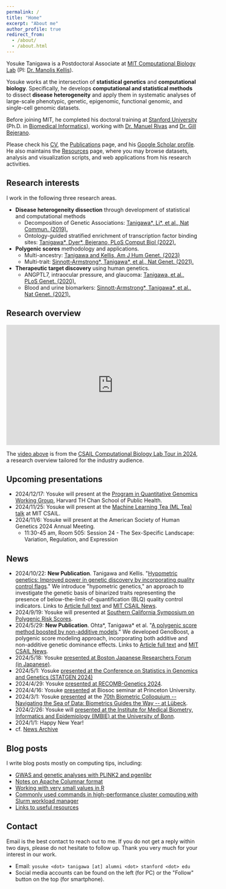 ```yaml
---
permalink: /
title: "Home"
excerpt: "About me"
author_profile: true
redirect_from:
  - /about/
  - /about.html
---
```


Yosuke Tanigawa is a Postdoctoral Associate at [MIT Computational Biology Lab](http://compbio.mit.edu/) (PI: [Dr. Manolis Kellis](https://web.mit.edu/manoli/)).

Yosuke works at the intersection of **statistical genetics** and **computational biology**. Specifically, he develops **computational and statistical methods** to dissect **disease heterogeneity** and apply them in systematic analyses of large-scale phenotypic, genetic, epigenomic, functional genomic, and single-cell genomic datasets.

Before joining MIT, he completed his doctoral training at [Stanford University](https://www.stanford.edu/) (Ph.D. in [Biomedical Informatics](https://med.stanford.edu/bmi.html)), working with [Dr. Manuel Rivas](http://med.stanford.edu/rivaslab/) and [Dr. Gill Bejerano](http://bejerano.stanford.edu/).

Please check his [CV](/cv), the [Publications](/publications) page, and his [Google Scholar profile](https://scholar.google.com/citations?user=9hVh3nQAAAAJ&hl=en). He also maintains the [Resources](/resources) page, where you may browse datasets, analysis and visualization scripts, and web applications from his research activities.

## Research interests

I work in the following three research areas.

- **Disease heterogeneity dissection** through development of statistical and computational methods
  - Decomposition of Genetic Associations: [Tanigawa\*, Li\*, et al., Nat Commun. (2019).](/publication/2019-09-06-DeGAs)
  - Ontology-guided stratified enrichment of transcription factor binding sites: [Tanigawa\*, Dyer\*, Bejerano, PLoS Comput Biol (2022).](/publication/2022-08-30-whichtf)
- **Polygenic scores** methodology and applications.
  - Multi-ancestry: [Tanigawa and Kellis, Am J Hum Genet. (2023)](/publication/2023-10-26-ipgs)
  - Multi-trait: [Sinnott-Armstrong\*, Tanigawa\*, et al., Nat Genet. (2021).](/publication/2021-01-18-biomarkers)
- **Therapeutic target discovery** using human genetics.
  - ANGPTL7, intraocular pressure, and glaucoma: [Tanigawa, et al., PLoS Genet. (2020).](/publication/2020-05-05-ANGPTL7)
  - Blood and urine biomarkers: [Sinnott-Armstrong\*, Tanigawa\*, et al., Nat Genet. (2021).](/publication/2021-01-18-biomarkers)

## Research overview

<iframe width="560" height="315" src="https://www.youtube.com/embed/kprOBq1qyNs?si=g0hc5SUwrDADGck-" title="YouTube video player" frameborder="0" allow="accelerometer; autoplay; clipboard-write; encrypted-media; gyroscope; picture-in-picture; web-share" referrerpolicy="strict-origin-when-cross-origin" allowfullscreen></iframe>

The [video above](https://youtu.be/kprOBq1qyNs) is from the [CSAIL Computational Biology Lab Tour in 2024](https://cap.csail.mit.edu/computational-biology-lab-lab-tour), a research overview tailored for the industry audience.

## Upcoming presentations

- 2024/12/17: Yosuke will present at the [Program in Quantitative Genomics Working Group](https://www.hsph.harvard.edu/pqg/pqg-working-group-series/), Harvard TH Chan School of Public Health.
- 2024/11/25: Yosuke will present at the [Machine Learning Tea (ML Tea) talk](https://projects.csail.mit.edu/ml-tea/) at MIT CSAIL.
- 2024/11/6: Yosuke will present at the American Society of Human Genetics 2024 Annual Meeting.
  - 11:30-45 am, Room 505: Session 24 - The Sex-Specific Landscape: Variation, Regulation, and Expression

## News

- 2024/10/22: **New Publication**. Tanigawa and Kellis. "[Hypometric genetics: Improved power in genetic discovery by incorporating quality control flags](/publication/2024-10-22-hypometric-genetics)." We introduce "hypometric genetics," an approach to investigate the genetic basis of binarized traits representing the presence of below-the-limit-of-quantification (BLQ) quality control indicators. Links to [Article full text](https://authors.elsevier.com/a/1jzoqgeXA9Lf) and [MIT CSAIL News](https://www.csail.mit.edu/news/method-goes-below-limit-enhance-genetic-discovery).
- 2024/9/19: Yosuke will presented at [Southern California Symposium on Polygenic Risk Scores](/talks/2024-09-19-SoCalPRS).
- 2024/5/29: **New Publication**. Ohta\*, Tanigawa\* et al. "[A polygenic score method boosted by non-additive models](/publication/2024-05-29-genoboost)." We developed GenoBoost, a polygenic score modeling approach, incorporating both additive and non-additive genetic dominance effects. Links to [Article full text](https://doi.org/10.1038/s41467-024-48654-x) and [MIT CSAIL News](https://www.csail.mit.edu/news/unlocking-new-predictive-powers-personalized-genetic-risk-forecasts).
- 2024/5/18: Yosuke [presented at Boston Japanese Researchers Forum (in Japanese)](/talks/2024-05-18-BJRF).
- 2024/5/1: Yosuke [presented at the Conference on Statistics in Genomics and Genetics (STATGEN 2024)](/talks/2024-05-01-STATGEN2024)
- 2024/4/29: Yosuke [presented at RECOMB-Genetics 2024](/talks/2024-04-29-RECOMB).
- 2024/4/16: Yosuke [presented](/talks/2024-04-16-Princeton) at Biosoc seminar at Princeton University.
- 2024/3/1: Yosuke [presented](/talks/2024-03-01-IBSDR70) at the [70th Biometric Colloquium -- Navigating the Sea of Data: Biometrics Guides the Way -- at Lübeck](https://www.biometrische-gesellschaft.de/en/events/biometric-colloquia/70th-biometrical-colloquium-2024-in-luebeck.html).
- 2024/2/26: Yosuke will [presented at the Institute for Medical Biometry, Informatics and Epidemiology (IMBIE) at the University of Bonn](/talks/2024-02-26-UBonn).
- 2024/1/1: Happy New Year!
- cf. [News Archive](/tags/#news)

## Blog posts

I write blog posts mostly on computing tips, including:

- [GWAS and genetic analyses with PLINK2 and pgenlibr](/posts/2020/09/PLINK2)
- [Notes on Apache Columnar format](/posts/2020/11/apache-columnar)
- [Working with very small values in R](/posts/2020/07/small-values-in-R)
- [Commonly used commands in high-performance cluster computing with Slurm workload manager](/posts/2020/04/slurm/)
- [Links to useful resources](https://yosuketanigawa.com/posts/links/)

## Contact

Email is the best contact to reach out to me. If you do not get a reply within two days, please do not hesitate to follow up. Thank you very much for your interest in our work.

- Email: `yosuke <dot> tanigawa [at] alumni <dot> stanford <dot> edu`
- Social media accounts can be found on the left (for PC) or the "Follow" button on the top (for smartphone).
